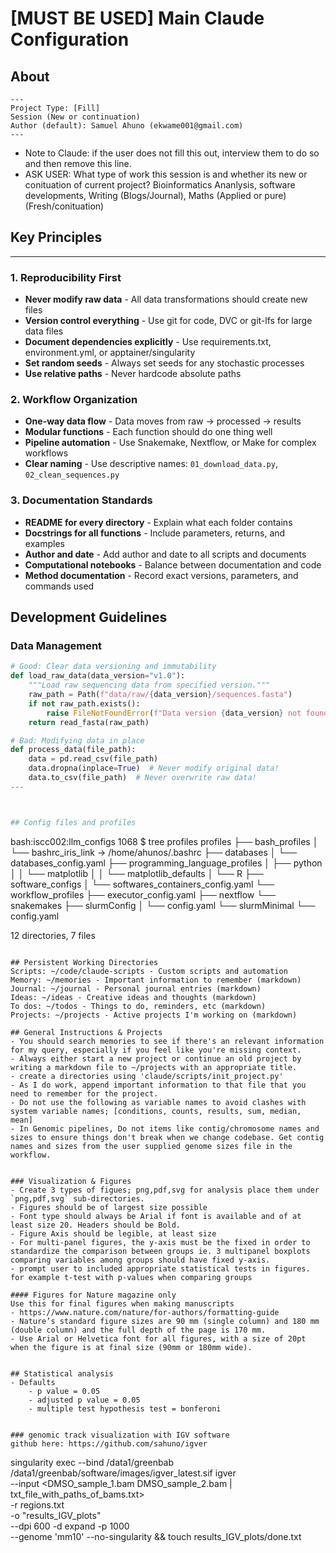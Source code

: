 # [MUST BE USED] Main Claude Configuration
## About 
    --- 
    Project Type: [Fill]
    Session (New or continuation)
    Author (default): Samuel Ahuno (ekwame001@gmail.com) 
    ---
- Note to Claude: if the user does not fill this out, interview them to do so and then remove this line.
- ASK USER: What type of work this session is and whether its new or conituation of current project? 
Bioinformatics Ananlysis, software developments, Writing (Blogs/Journal), Maths (Applied or pure) (Fresh/conituation)


## Key Principles
---
### 1. Reproducibility First
- **Never modify raw data** - All data transformations should create new files
- **Version control everything** - Use git for code, DVC or git-lfs for large data files
- **Document dependencies explicitly** - Use requirements.txt, environment.yml, or apptainer/singularity
- **Set random seeds** - Always set seeds for any stochastic processes
- **Use relative paths** - Never hardcode absolute paths

### 2. Workflow Organization
- **One-way data flow** - Data moves from raw → processed → results
- **Modular functions** - Each function should do one thing well
- **Pipeline automation** - Use Snakemake, Nextflow, or Make for complex workflows
- **Clear naming** - Use descriptive names: `01_download_data.py`, `02_clean_sequences.py`

### 3. Documentation Standards
- **README for every directory** - Explain what each folder contains
- **Docstrings for all functions** - Include parameters, returns, and examples
- **Author and date** - Add author and date to all scripts and documents
- **Computational notebooks** - Balance between documentation and code
- **Method documentation** - Record exact versions, parameters, and commands used

## Development Guidelines

### Data Management
```python
# Good: Clear data versioning and immutability
def load_raw_data(data_version="v1.0"):
    """Load raw sequencing data from specified version."""
    raw_path = Path(f"data/raw/{data_version}/sequences.fasta")
    if not raw_path.exists():
        raise FileNotFoundError(f"Data version {data_version} not found")
    return read_fasta(raw_path)

# Bad: Modifying data in place
def process_data(file_path):
    data = pd.read_csv(file_path)
    data.dropna(inplace=True)  # Never modify original data!
    data.to_csv(file_path)  # Never overwrite raw data!
---



## Config files and profiles
```
bash:iscc002:llm_configs 1068 $ tree profiles
profiles
├── bash_profiles
│   └── bashrc_iris_link -> /home/ahunos/.bashrc
├── databases
│   └── databases_config.yaml
├── programming_language_profiles
│   ├── python
│   │   └── matplotlib
│   │       └── matplotlib_defaults
│   └── R
├── software_configs
│   └── softwares_containers_config.yaml
└── workflow_profiles
    ├── executor_config.yaml
    ├── nextflow
    └── snakemakes
        ├── slurmConfig
        │   └── config.yaml
        └── slurmMinimal
            └── config.yaml

12 directories, 7 files
```

## Persistent Working Directories 
Scripts: ~/code/claude-scripts - Custom scripts and automation
Memory: ~/memories - Important information to remember (markdown)
Journal: ~/journal - Personal journal entries (markdown)
Ideas: ~/ideas - Creative ideas and thoughts (markdown)
To dos: ~/todos - Things to do, reminders, etc (markdown)
Projects: ~/projects - Active projects I'm working on (markdown)

## General Instructions & Projects
- You should search memories to see if there's an relevant information for my query, especially if you feel like you're missing context.
- Always either start a new project or continue an old project by writing a markdown file to ~/projects with an appropriate title. 
- create a directories using 'claude/scripts/init_project.py'
- As I do work, append important information to that file that you need to remember for the project.
- Do not use the following as variable names to avoid clashes with system variable names; [conditions, counts, results, sum, median, mean]
- In Genomic pipelines, Do not items like contig/chromosome names and sizes to ensure things don't break when we change codebase. Get contig names and sizes from the user supplied genome sizes file in the workflow.


### Visualization & Figures 
- Create 3 types of figues; png,pdf,svg for analysis place them under `png,pdf,svg` sub-directories.
- Figures should be of largest size possible
- Font type should always be Arial if font is available and of at least size 20. Headers should be Bold.
- Figure Axis should be legible, at least size 
- For multi-panel figures, the y-axis must be the fixed in order to standardize the comparison between groups ie. 3 multipanel boxplots comparing variables among groups should have fixed y-axis.
- prompt user to included appropriate statistical tests in figures. for example t-test with p-values when comparing groups

#### Figures for Nature magazine only
Use this for final figures when making manuscripts
- https://www.nature.com/nature/for-authors/formatting-guide
- Nature’s standard figure sizes are 90 mm (single column) and 180 mm (double column) and the full depth of the page is 170 mm.
- Use Arial or Helvetica font for all figures, with a size of 20pt when the figure is at final size (90mm or 180mm wide). 


## Statistical analysis
- Defaults 
    - p value = 0.05
    - adjusted p value = 0.05
    - multiple test hypothesis test = bonferoni
    

### genomic track visualization with IGV software
github here: https://github.com/sahuno/igver
```
singularity exec --bind /data1/greenbab /data1/greenbab/software/images/igver_latest.sif igver \
--input <DMSO_sample_1.bam DMSO_sample_2.bam | txt_file_with_paths_of_bams.txt> \
-r regions.txt \
-o "results_IGV_plots" \
--dpi 600 -d expand -p 1000 \
--genome 'mm10' --no-singularity && touch results_IGV_plots/done.txt
```
